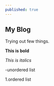 ```yaml
---
published: true
---
```

## My Blog
Trying out few things.

**This is bold**

_This is italics_

-unordered list

1.ordered list
